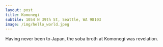 ```yaml
---
layout: post
title: Komonegi
subtile: 1054 N 39th St, Seattle, WA 98103
image: /img/hello_world.jpeg
---
```



Having never been to Japan, the soba broth at Komonegi was revelation. 


